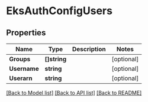 # EksAuthConfigUsers

## Properties

Name | Type | Description | Notes
------------ | ------------- | ------------- | -------------
**Groups** | **[]string** |  | [optional] 
**Username** | **string** |  | [optional] 
**Userarn** | **string** |  | [optional] 

[[Back to Model list]](../README.md#documentation-for-models) [[Back to API list]](../README.md#documentation-for-api-endpoints) [[Back to README]](../README.md)


